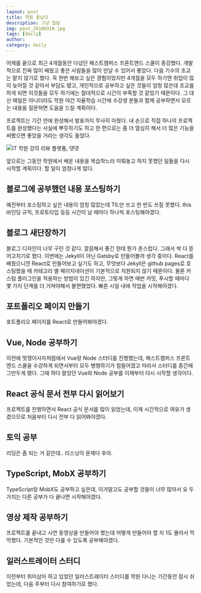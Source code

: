 ```yaml
---
layout: post
title: 학원 끝났다
description: 그냥 잡담
img: post_20180310.jpg
tags: [daily]
author:
category: daily
---
```

어제를 끝으로 최근 4개월동안 다녔던 패스트캠퍼스 프론트엔드 스쿨이 종강했다. 개발적으로 진짜 많이 배웠고 좋은 사람들을 많이 만날 수 있어서 좋았다. 다음 기수의 조교는 맡지 않기로 했다. 꼭 한번 해보고 싶은 경험이었지만 4개월을 모두 하기엔 취업이 많이 늦어질 것 같아서 부담도 됐고, 개인적으로 공부하고 싶은 것들이 엄청 많은데 조교를 하게 되면 이것들을 모두 하기에는 절대적으로 시간이 부족할 것 같았기 때문이다. 그 대신 매일은 아니더라도 학원 야간 자율학습 시간에 수강생 분들과 함께 공부하면서 모르는 내용을 질문하면 도움을 드릴 계획이다.

프로젝트는 기간 안에 완성해서 발표까지 무사히 마쳤다. 내 손으로 직접 하나의 프로젝트를 완성했다는 사실에 뿌듯하기도 하고 한 편으로는 좀 더 열심히 해서 더 많은 기능을 써봤으면 좋았을 거라는 생각도 들었다.

![IT 학원 강의 리뷰 플랫폼, 댓댓]({{site.baseurl}}/assets/img/posts/daily/20180310-01.png)

앞으로는 그동안 학원에서 배운 내용을 복습하느라 미뤄놓고 하지 못했던 일들을 다시 시작할 계획이다. 할 일이 엄청나게 많다.

## 블로그에 공부했던 내용 포스팅하기

예전부터 포스팅하고 싶은 내용이 엄청 많았는데 TIL만 쓰고 한 번도 쓰질 못했다. this 바인딩 규칙, 프로토타입 등등 시간이 날 때마다 하나씩 포스팅해야겠다.

## 블로그 새단장하기

블로그 디자인이 너무 구린 것 같다. 깔끔해서 좋긴 한데 뭔가 촌스럽다. 그래서 싹 다 뜯어고치기로 했다. 이번에는 Jekyll이 아닌 Gatsby로 만들어볼까 생각 중이다. React를 배웠으니깐 React로 만들어보고 싶기도 하고, 무엇보다 Jekyll은 github pages로 호스팅했을 때 카테고리 별 페이지네이션이 기본적으로 지원되지 않기 때문이다. 물론 커스텀 플러그인을 적용하는 방법이 있긴 하지만, 그렇게 하면 매번 커밋, 푸시할 때마다 몇 가지 단계를 더 거쳐야해서 불편했었다. 빠른 시일 내에 작업을 시작해야겠다.

## 포트폴리오 페이지 만들기

포트폴리오 페이지를 React로 만들어봐야겠다.

## Vue, Node 공부하기

이전에 멋쟁이사자처럼에서 Vue랑 Node 스터디를 진행했는데, 패스트캠퍼스 프론트엔드 스쿨을 수강하게 되면서부터 모두 병행하기가 힘들어졌고 따라서 스터디를 중간에 그만두게 됐다. 그때 하다 말았던 Vue와 Node 공부를 이제부터 다시 시작할 생각이다.

## React 공식 문서 전부 다시 읽어보기

프로젝트를 진행하면서 React 공식 문서를 많이 읽었는데, 이제 시간적으로 여유가 생겼으므로 처음부터 다시 전부 다 읽어봐야겠다.

## 토익 공부

리딩은 좀 되는 거 같은데.. 리스닝이 문제다 후아.

## TypeScript, MobX 공부하기

TypeScript랑 MobX도 공부하고 싶은데, 이거말고도 공부할 것들이 너무 많아서 요 두 가지는 다른 공부가 다 끝나면 시작해야겠다.

## 영상 제작 공부하기

프로젝트를 끝내고 시연 동영상을 만들어야 했는데 어떻게 만들어야 할 지 1도 몰라서 막막했다. 기본적인 것만 다룰 수 있도록 공부해야겠다.

## 일러스트레이터 스터디

이전부터 취미삼아 하고 있었던 일러스트레이터 스터디를 학원 다니는 기간동안 잠시 쉬었는데, 다음 주부터 다시 참여하기로 했다.